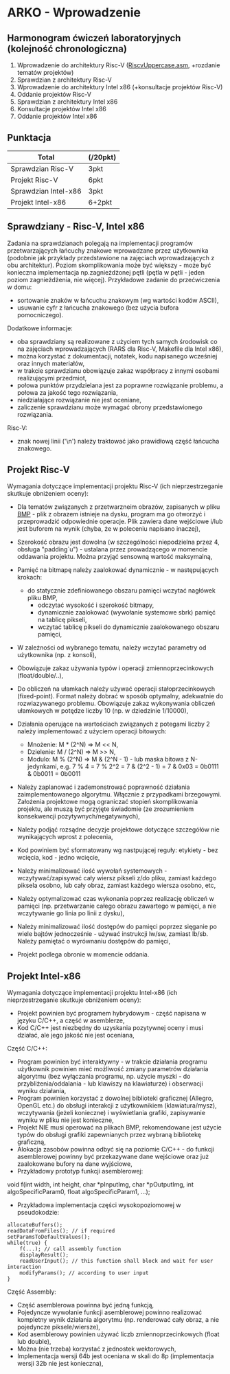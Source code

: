 # ARKO - Wprowadzenie

## Harmonogram ćwiczeń laboratoryjnych (kolejność chronologiczna)
1. Wprowadzenie do architektury Risc-V ([RiscvUppercase.asm](RiscvUppercase.asm), +rozdanie tematów projektów)
2. Sprawdzian z architektury Risc-V
3. Wprowadzenie do architektury Intel x86 (+konsultacje projektów Risc-V)
4. Oddanie projektów Risc-V
5. Sprawdzian z architektury Intel x86
6. Konsultacje projektów Intel x86
7. Oddanie projektów Intel x86

## Punktacja
Total | (/20pkt)
-|-
Sprawdzian Risc-V | 3pkt
Projekt Risc-V | 6pkt
Sprawdzian Intel-x86 | 3pkt
Projekt Intel-x86 | 6+2pkt

## Sprawdziany - Risc-V, Intel x86
Zadania na sprawdzianach polegają na implementacji programów przetwarzających łańcuchy znakowe wprowadzane przez użytkownika (podobnie jak przykłady przedstawione na zajęciach wprowadzających z obu architektur). Poziom skomplikowania może być większy - może być konieczna implementacja np.zagnieżdżonej pętli (pętla w pętli - jeden poziom zagnieżdżenia, nie więcej). Przykładowe zadanie do przećwiczenia w domu:
  - sortowanie znaków w łańcuchu znakowym (wg wartości kodów ASCII),
  - usuwanie cyfr z łańcucha znakowego (bez użycia bufora pomocniczego).

Dodatkowe informacje:
- oba sprawdziany są realizowane z użyciem tych samych środowisk co na zajęciach wprowadzających (RARS dla Risc-V, Makefile dla Intel x86),
- można korzystać z dokumentacji, notatek, kodu napisanego wcześniej oraz innych materiałów,
- w trakcie sprawdzianu obowiązuje zakaz współpracy z innymi osobami realizującymi przedmiot, 
- połowa punktów przydzielana jest za poprawne rozwiązanie problemu, a połowa za jakość tego rozwiązania, 
- niedziałające rozwiązanie nie jest oceniane, 
- zaliczenie sprawdzianu może wymagać obrony przedstawionego rozwiązania.

Risc-V:
  - znak nowej linii ('\n') należy traktować jako prawidłową część łańcucha znakowego.

## Projekt Risc-V
Wymagania dotyczące implementacji projektu Risc-V (ich nieprzestrzeganie skutkuje obniżeniem oceny):

- Dla tematów związanych z przetwarzneim obrazów, zapisanych w pliku [BMP](https://en.wikipedia.org/wiki/BMP_file_format) - plik z obrazem istnieje na dysku, program ma go otworzyć i przeprowadzić odpowiednie operacje. Plik zawiera dane wejściowe i/lub jest buforem na wynik (chyba, że w poleceniu napisano inaczej),
- Szerokość obrazu jest dowolna (w szczególności niepodzielna przez 4, obsługa "padding`u") - ustalana przez prowadzącego w momencie oddawania projektu. Można przyjąć sensowną wartość maksymalną,
- Pamięć na bitmapę należy zaalokować dynamicznie - w następujących krokach:
  - do statycznie zdefiniowanego obszaru pamięci wczytać nagłówek pliku BMP,
	- odczytać wysokość i szerokość bitmapy,
	- dynamicznie zaalokować (wywołanie systemowe sbrk) pamięć na tablicę pikseli,
	- wczytać tablicę pikseli do dynamicznie zaalokowanego obszaru pamięci,
- W zależności od wybranego tematu, należy wczytać parametry od użytkownika (np. z konsoli),
- Obowiązuje zakaz używania typów i operacji zmiennoprzecinkowych (float/double/..),
- Do obliczeń na ułamkach należy używać operacji stałoprzecinkowych (fixed-point). Format należy dobrać w sposób optymalny, adekwatnie do rozwiazywanego problemu. Obowiązuje zakaz wykonywania obliczeń ułamkowych w potędze liczby 10 (np. w dziedzinie 1/10000),
- Działania operujące na wartościach związanych z potegami liczby 2 należy implementować z użyciem operacji bitowych:
  - Mnożenie: M * (2^N) => M << N,
  - Dzielenie: M / (2^N) => M >> N,
  - Modulo: M % (2^N) => M & (2^N - 1) - lub maska bitowa z N-jedynkami, e.g. 7 % 4 = 7 % 2^2 = 7 & (2^2 - 1) = 7 & 0x03 = 0b0111 & 0b0011 = 0b0011
- Należy zaplanować i zademonstrować poprawność działania zaimplementowanego algorytmu. Włącznie z przypadkami brzegowymi. Założenia projektowe mogą ograniczać stopień skomplikowania projektu, ale muszą być przyjęte świadomie (ze zrozumieniem konsekwencji pozytywnych/negatywnych),
- Należy podjąć rozsądne decyzje projektowe dotyczące szczegółów nie wynikających wprost z polecenia,
- Kod powiniem być sformatowany wg nastpującej reguły: etykiety - bez wcięcia, kod - jedno wcięcie,
- Należy minimalizować ilość wywołań systemowych - wczytywać/zapisywać cały wiersz pikseli z/do pliku, zamiast każdego piksela osobno, lub cały obraz, zamiast każdego wiersza osobno, etc,
- Należy optymalizować czas wykonania poprzez realizację obliczeń w pamięci (np. przetwarzanie całego obrazu zawartego w pamięci, a nie wczytywanie go linia po linii z dysku),
- Należy minimalizować ilość dostępów do pamięci poprzez sięganie po wiele bajtów jednocześnie - używać instrukcji lw/sw, zamiast lb/sb. Należy pamiętać o wyrównaniu dostępów do pamięci,

- Projekt podlega obronie w momencie oddania. 

## Projekt Intel-x86
Wymagania dotyczące implementacji projektu Intel-x86 (ich nieprzestrzeganie skutkuje obniżeniem oceny):
- Projekt powinien być programem hybrydowym - część napisana w języku C/C++, a część w asemblerze,
- Kod C/C++ jest niezbędny do uzyskania pozytywnej oceny i musi działać, ale jego jakość nie jest oceniana,

Część C/C++:
- Program powinien być interaktywny - w trakcie działania programu użytkownik powinien mieć możliwość zmiany parametrów działania algorytmu (bez wyłączania programu, np. użycie myszki - do przybliżenia/oddalania - lub klawiszy na klawiaturze) i obserwacji wyniku działania,
- Program powinien korzystać z dowolnej biblioteki graficznej (Allegro, OpenGL etc.) do obsługi interakcji z użytkownikiem (klawiatura/mysz), wczytywania (jeżeli konieczne) i wyświetlania grafiki, zapisywanie wyniku w pliku nie jest konieczne,
- Projekt NIE musi operować na plikach BMP, rekomendowane jest użycie typów do obsługi grafiki zapewnianych przez wybraną bibliotekę graficzną,
- Alokacja zasobów powinna odbyć się na poziomie C/C++ - do funkcji asemblerowej powinny być przekazywane dane wejściowe oraz już zaalokowane bufory na dane wyjściowe,
- Przykładowy prototyp funkcji asemblerowej:

void f(int width, int height, char *pInputImg, char *pOutputImg, int algoSpecificParam0, float algoSpecificParam1, ...);

- Przykładowa implementacja części wysokopoziomowej w pseudokodzie:
 
````{verbatim}
allocateBuffers();
readDataFromFiles(); // if required
setParamsToDefaultValues();
while(true) {
	f(...); // call assembly function
	displayResult();
	readUserInput(); // this function shall block and wait for user interaction
	modifyParams(); // according to user input
}
````

Część Assembly:
- Część asemblerowa powinna być jedną funkcją,
- Pojedyncze wywołanie funkcji asemblerowej powinno realizować kompletny wynik działania algorytmu (np. renderować cały obraz, a nie pojedyncze piksele/wiersze), 
- Kod asemblerowy powinien używać liczb zmiennoprzecinkowych (float lub double),
- Można (nie trzeba) korzystać z jednostek wektorowych,
- Implementacja wersji 64b jest oceniana w skali do 8p (implementacja wersji 32b nie jest konieczna),
